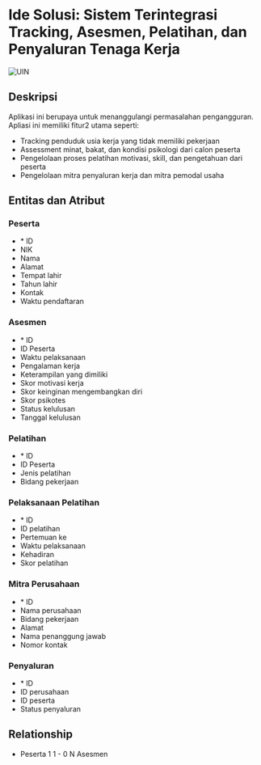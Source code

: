 # Ide Solusi: Sistem Terintegrasi Tracking, Asesmen, Pelatihan, dan Penyaluran Tenaga Kerja

![UIN](https://i0.wp.com/uinsgd.ac.id/wp-content/uploads/2020/01/Gedung-Rektorat.jpg?fit=1303%2C590&ssl=1)

## Deskripsi
Aplikasi ini berupaya untuk menanggulangi permasalahan pengangguran. Apliasi ini memiliki fitur2 utama seperti: 
- Tracking penduduk usia kerja yang tidak memiliki pekerjaan
- Assessment minat, bakat, dan kondisi psikologi dari calon peserta
- Pengelolaan proses pelatihan motivasi, skill, dan pengetahuan dari peserta
- Pengelolaan mitra penyaluran kerja dan mitra pemodal usaha

## Entitas dan Atribut

### Peserta
- \* ID
- NIK
- Nama
- Alamat
- Tempat lahir
- Tahun lahir
- Kontak
- Waktu pendaftaran

### Asesmen
- \* ID
- ID Peserta
- Waktu pelaksanaan
- Pengalaman kerja
- Keterampilan yang dimiliki
- Skor motivasi kerja
- Skor keinginan mengembangkan diri
- Skor psikotes
- Status kelulusan
- Tanggal kelulusan

### Pelatihan
- \* ID
- ID Peserta
- Jenis pelatihan
- Bidang pekerjaan

### Pelaksanaan Pelatihan
- \* ID 
- ID pelatihan
- Pertemuan ke
- Waktu pelaksanaan
- Kehadiran
- Skor pelatihan

### Mitra Perusahaan
- \* ID
- Nama perusahaan
- Bidang pekerjaan
- Alamat
- Nama penanggung jawab
- Nomor kontak

### Penyaluran
- \* ID
- ID perusahaan
- ID peserta
- Status penyaluran

## Relationship
- Peserta 1 1 - 0 N Asesmen
